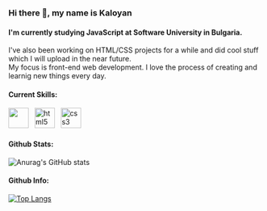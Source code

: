 ### Hi there 👋, my name is Kaloyan
#### I'm currently studying JavaScript at Software University in Bulgaria.  
I've also been working on HTML/CSS projects for a while and did cool stuff which I will upload in the near future.  
My focus is front-end web development. I love the process of creating and learnig new things every day.

#### Current Skills:

[<img src='https://upload.wikimedia.org/wikipedia/commons/thumb/9/99/Unofficial_JavaScript_logo_2.svg/1024px-Unofficial_JavaScript_logo_2.svg.png' height='40'>](https://developer.mozilla.org/en-US/docs/Web/JavaScript) &nbsp;&nbsp;[<img src='https://seeklogo.com/images/H/html5-without-wordmark-color-logo-14D252D878-seeklogo.com.png' alt='html5' height='40'>](https://developer.mozilla.org/en-US/docs/Glossary/HTML5) &nbsp; [<img src='https://www.seekpng.com/png/full/141-1415372_css3-icon-png.png' alt='css3' height='40'>](https://developer.mozilla.org/en-US/docs/Web/CSS)  



#### Github Stats:

![Anurag's GitHub stats](https://github-readme-stats.vercel.app/api?username=flnx&theme=radical&show_icons=true)  

#### Github Info:
[![Top Langs](https://github-readme-stats.vercel.app/api/top-langs/?username=flnx)](https://github.com/anuraghazra/github-readme-stats)

